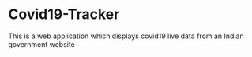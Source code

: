 # Covid19-Tracker
 This is a web application which displays covid19 live data from an Indian government website
